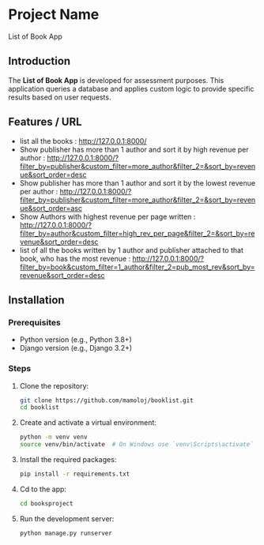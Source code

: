 # Project Name
List of Book App

## Introduction
The **List of Book App** is developed for assessment purposes. This application queries a database and applies custom logic to provide specific results based on user requests.

## Features / URL 
- list all the books : http://127.0.0.1:8000/
- Show publisher has more than 1 author and sort it by high revenue per author : http://127.0.0.1:8000/?filter_by=publisher&custom_filter=more_author&filter_2=&sort_by=revenue&sort_order=desc
- Show publisher has more than 1 author and sort it by the lowest revenue per author : http://127.0.0.1:8000/?filter_by=publisher&custom_filter=more_author&filter_2=&sort_by=revenue&sort_order=asc
- Show Authors with highest revenue per page written : http://127.0.0.1:8000/?filter_by=author&custom_filter=high_rev_per_page&filter_2=&sort_by=revenue&sort_order=desc
- list of all the books written by 1 author and publisher attached to that book, who has the most revenue : http://127.0.0.1:8000/?filter_by=book&custom_filter=1_author&filter_2=pub_most_rev&sort_by=revenue&sort_order=desc

## Installation

### Prerequisites
- Python version (e.g., Python 3.8+)
- Django version (e.g., Django 3.2+)


### Steps
1. Clone the repository:
    ```bash
    git clone https://github.com/mamoloj/booklist.git
    cd booklist
    ```
2. Create and activate a virtual environment:
    ```bash
    python -m venv venv
    source venv/bin/activate  # On Windows use `venv\Scripts\activate`
    ```
3. Install the required packages:
    ```bash
    pip install -r requirements.txt
    ```

4. Cd to the app:
    ```bash
    cd booksproject
    ```
5. Run the development server:
    ```bash
    python manage.py runserver
    ```

